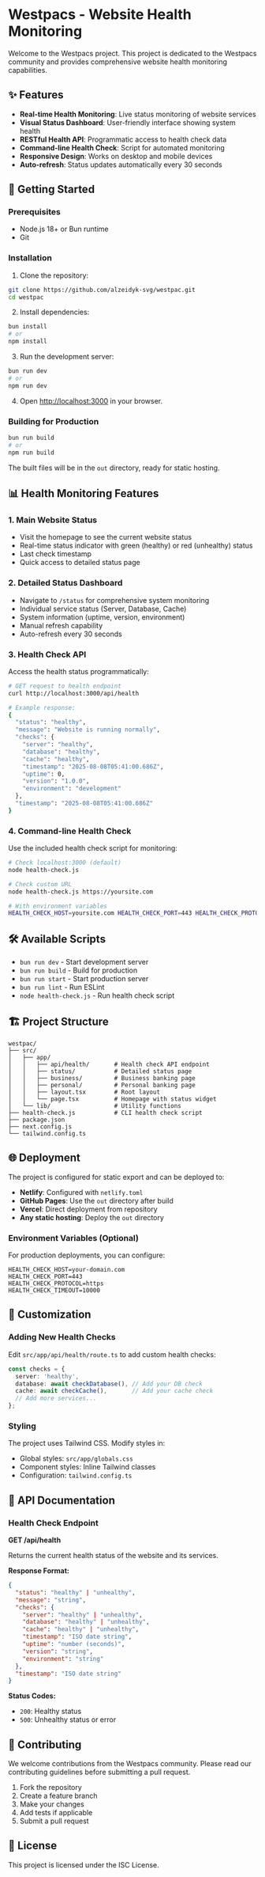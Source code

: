 # Westpacs - Website Health Monitoring

Welcome to the Westpacs project. This project is dedicated to the Westpacs community and provides comprehensive website health monitoring capabilities.

## ✨ Features

- **Real-time Health Monitoring**: Live status monitoring of website services
- **Visual Status Dashboard**: User-friendly interface showing system health
- **RESTful Health API**: Programmatic access to health check data
- **Command-line Health Check**: Script for automated monitoring
- **Responsive Design**: Works on desktop and mobile devices
- **Auto-refresh**: Status updates automatically every 30 seconds

## 🚀 Getting Started

### Prerequisites
- Node.js 18+ or Bun runtime
- Git

### Installation

1. Clone the repository:
```bash
git clone https://github.com/alzeidyk-svg/westpac.git
cd westpac
```

2. Install dependencies:
```bash
bun install
# or
npm install
```

3. Run the development server:
```bash
bun run dev
# or
npm run dev
```

4. Open [http://localhost:3000](http://localhost:3000) in your browser.

### Building for Production

```bash
bun run build
# or
npm run build
```

The built files will be in the `out` directory, ready for static hosting.

## 📊 Health Monitoring Features

### 1. Main Website Status
- Visit the homepage to see the current website status
- Real-time status indicator with green (healthy) or red (unhealthy) status
- Last check timestamp
- Quick access to detailed status page

### 2. Detailed Status Dashboard
- Navigate to `/status` for comprehensive system monitoring
- Individual service status (Server, Database, Cache)
- System information (uptime, version, environment)
- Manual refresh capability
- Auto-refresh every 30 seconds

### 3. Health Check API
Access the health status programmatically:

```bash
# GET request to health endpoint
curl http://localhost:3000/api/health

# Example response:
{
  "status": "healthy",
  "message": "Website is running normally",
  "checks": {
    "server": "healthy",
    "database": "healthy", 
    "cache": "healthy",
    "timestamp": "2025-08-08T05:41:00.686Z",
    "uptime": 0,
    "version": "1.0.0",
    "environment": "development"
  },
  "timestamp": "2025-08-08T05:41:00.686Z"
}
```

### 4. Command-line Health Check
Use the included health check script for monitoring:

```bash
# Check localhost:3000 (default)
node health-check.js

# Check custom URL
node health-check.js https://yoursite.com

# With environment variables
HEALTH_CHECK_HOST=yoursite.com HEALTH_CHECK_PORT=443 HEALTH_CHECK_PROTOCOL=https node health-check.js
```

## 🛠️ Available Scripts

- `bun run dev` - Start development server
- `bun run build` - Build for production 
- `bun run start` - Start production server
- `bun run lint` - Run ESLint
- `node health-check.js` - Run health check script

## 🏗️ Project Structure

```
westpac/
├── src/
│   ├── app/
│   │   ├── api/health/       # Health check API endpoint
│   │   ├── status/           # Detailed status page
│   │   ├── business/         # Business banking page
│   │   ├── personal/         # Personal banking page
│   │   ├── layout.tsx        # Root layout
│   │   └── page.tsx          # Homepage with status widget
│   └── lib/                  # Utility functions
├── health-check.js           # CLI health check script
├── package.json
├── next.config.js
└── tailwind.config.ts
```

## 🌐 Deployment

The project is configured for static export and can be deployed to:

- **Netlify**: Configured with `netlify.toml`
- **GitHub Pages**: Use the `out` directory after build
- **Vercel**: Direct deployment from repository
- **Any static hosting**: Deploy the `out` directory

### Environment Variables (Optional)

For production deployments, you can configure:

```env
HEALTH_CHECK_HOST=your-domain.com
HEALTH_CHECK_PORT=443
HEALTH_CHECK_PROTOCOL=https
HEALTH_CHECK_TIMEOUT=10000
```

## 🔧 Customization

### Adding New Health Checks
Edit `src/app/api/health/route.ts` to add custom health checks:

```typescript
const checks = {
  server: 'healthy',
  database: await checkDatabase(), // Add your DB check
  cache: await checkCache(),       // Add your cache check
  // Add more services...
};
```

### Styling
The project uses Tailwind CSS. Modify styles in:
- Global styles: `src/app/globals.css`
- Component styles: Inline Tailwind classes
- Configuration: `tailwind.config.ts`

## 📝 API Documentation

### Health Check Endpoint

**GET /api/health**

Returns the current health status of the website and its services.

**Response Format:**
```json
{
  "status": "healthy" | "unhealthy",
  "message": "string",
  "checks": {
    "server": "healthy" | "unhealthy",
    "database": "healthy" | "unhealthy",
    "cache": "healthy" | "unhealthy",
    "timestamp": "ISO date string",
    "uptime": "number (seconds)",
    "version": "string",
    "environment": "string"
  },
  "timestamp": "ISO date string"
}
```

**Status Codes:**
- `200`: Healthy status
- `500`: Unhealthy status or error

## 🤝 Contributing

We welcome contributions from the Westpacs community. Please read our contributing guidelines before submitting a pull request.

1. Fork the repository
2. Create a feature branch
3. Make your changes
4. Add tests if applicable
5. Submit a pull request

## 📜 License

This project is licensed under the ISC License.